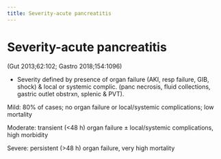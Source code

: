 ```yaml
---
title: Severity-acute pancreatitis
---
```

# Severity-acute pancreatitis

 (Gut 2013;62:102; Gastro 2018;154:1096)

* Severity defined by presence of organ failure (AKI, resp failure, GIB, shock) & local or systemic complic. (panc necrosis, fluid collections, gastric outlet obstrxn, splenic & PVT).

Mild: 80% of cases; no organ failure or local/systemic complications; low mortality

Moderate: transient (<48 h) organ failure ± local/systemic complications, high morbidity

Severe: persistent (>48 h) organ failure, very high mortality
